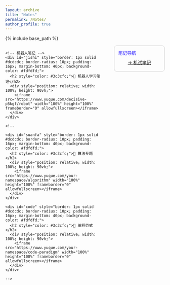 ```yaml
---
layout: archive
title: "Notes"
permalink: /Notes/
author_profile: true
---
```


{% include base_path %}

<div style="display: flex; gap: 40px;">

  <!-- 左侧嵌入区块 -->
  <div style="flex: 1; min-width: 300px;">

    <!-- 机器人笔记 -->
    <div id="jishi" style="border: 1px solid #dcdcdc; border-radius: 10px; padding: 16px; margin-bottom: 40px; background-color: #fdfdfd;">
      <h2 style="color: #3c3cfc;">📘 机器人学习笔记</h2>
      <div style="position: relative; width: 100%; height: 90vh;">
        <iframe src="https://www.yuque.com/decisive-p5kgf/robot" width="100%" height="100%" frameborder="0" allowfullscreen></iframe>
      </div>
    </div>

    <!-- 
    
    <div id="suanfa" style="border: 1px solid #dcdcdc; border-radius: 10px; padding: 16px; margin-bottom: 40px; background-color: #fdfdfd;">
      <h2 style="color: #3c3cfc;">📙 算法专题</h2>
      <div style="position: relative; width: 100%; height: 90vh;">
        <iframe src="https://www.yuque.com/your-namespace/algorithm" width="100%" height="100%" frameborder="0" allowfullscreen></iframe>
      </div>
    </div>

    <div id="code" style="border: 1px solid #dcdcdc; border-radius: 10px; padding: 16px; margin-bottom: 40px; background-color: #fdfdfd;">
      <h2 style="color: #3c3cfc;">📗 编程范式</h2>
      <div style="position: relative; width: 100%; height: 90vh;">
        <iframe src="https://www.yuque.com/your-namespace/code-paradigm" width="100%" height="100%" frameborder="0" allowfullscreen></iframe>
      </div>
    </div>

    -->

  </div>

  <!-- 右侧导航栏 -->
  <div style="width: 160px; position: sticky; top: 70px; align-self: flex-start; height: fit-content;" class="year-nav">
    <div style="border: 1px solid #ccc; border-radius: 8px; padding: 12px;">
      <div style="font-weight: bold; margin-bottom: 10px; color: #6c63ff;">笔记导航</div>
      <div style="text-align: center;">
        <a href="#jishi" style="display: block; margin-bottom: 6px;">→ 机试笔记</a>
        <!-- 
        <a href="#suanfa" style="display: block; margin-bottom: 6px;">→ 算法专题</a>
        <a href="#code" style="display: block; margin-bottom: 6px;">→ 编程范式</a>
        -->
      </div>
    </div>
  </div>

</div>
